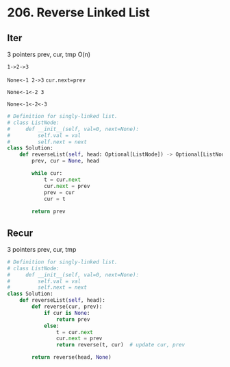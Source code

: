 # 206. Reverse Linked List

## Iter
3 pointers prev, cur, tmp
O(n)

`1->2->3`

`None<-1 2->3` `cur.next=prev`

`None<-1<-2 3`

`None<-1<-2<-3`

```python
# Definition for singly-linked list.
# class ListNode:
#     def __init__(self, val=0, next=None):
#         self.val = val
#         self.next = next
class Solution:
    def reverseList(self, head: Optional[ListNode]) -> Optional[ListNode]:
        prev, cur = None, head

        while cur:
            t = cur.next
            cur.next = prev
            prev = cur
            cur = t
        
        return prev
```

## Recur
3 pointers prev, cur, tmp

```python
# Definition for singly-linked list.
# class ListNode:
#     def __init__(self, val=0, next=None):
#         self.val = val
#         self.next = next
class Solution:
    def reverseList(self, head):
        def reverse(cur, prev):
            if cur is None:
                return prev
            else:
                t = cur.next
                cur.next = prev
                return reverse(t, cur)  # update cur, prev

        return reverse(head, None)
```
